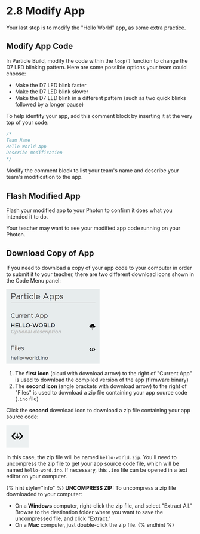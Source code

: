 # 2.8 Modify App

Your last step is to modify the "Hello World" app, as some extra practice.

## Modify App Code

In Particle Build, modify the code within the `loop()` function to change the D7 LED blinking pattern. Here are some possible options your team could choose:

* Make the D7 LED blink faster
* Make the D7 LED blink slower
* Make the D7 LED blink in a different pattern \(such as two quick blinks followed by a longer pause\)

To help identify your app, add this comment block by inserting it at the very top of your code:

```cpp
/*
Team Name
Hello World App
Describe modification
*/
```

Modify the comment block to list your team's name and describe your team's modification to the app.

## Flash Modified App

Flash your modified app to your Photon to confirm it does what you intended it to do.

Your teacher may want to see your modified app code running on your Photon.

## Download Copy of App

If you need to download a copy of your app code to your computer in order to submit it to your teacher, there are two different download icons shown in the Code Menu panel:

![](../../.gitbook/assets/pb-download-files.png)

1. The **first icon** \(cloud with download arrow\) to the right of "Current App" is used to download the compiled version of the app \(firmware binary\)
2. The **second icon** \(angle brackets with download arrow\) to the right of "Files" is used to download a zip file containing your app source code \(`.ino` file\)

Click the **second** download icon to download a zip file containing your app source code:

![Download Icon](../../.gitbook/assets/pb-download-icon.png)

In this case, the zip file will be named `hello-world.zip`. You'll need to uncompress the zip file to get your app source code file, which will be named `hello-word.ino`. If necessary, this `.ino` file can be opened in a text editor on your computer.

{% hint style="info" %}
**UNCOMPRESS ZIP:**  To uncompress a zip file downloaded to your computer:

* On a **Windows** computer, right-click the zip file, and select "Extract All." Browse to the destination folder where you want to save the uncompressed file, and click "Extract."
* On a **Mac** computer, just double-click the zip file.
{% endhint %}

